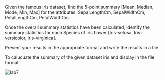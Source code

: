 Given the famous iris dataset, find the 5-point summary [Mean, Median, Mode, Min, Max] for the attributes: SepalLengthCm, SepalWidthCm, PetalLengthCm, PetalWidthCm.

Once the overall summary statistics have been calculated, identify the summary statistics for each Species of iris flower [Iris-setosa, Iris-versicolor, Iris-virginica].

Present your results in the appropriate format and write the results in a file.


To calucuate the summary of the given dataset iris and display in the file format.


![lab7](https://github.com/agnal1892000/22122006-MDS273L.java/assets/118061144/549cb994-d2fb-4b5a-b125-14e5d26185e4)
